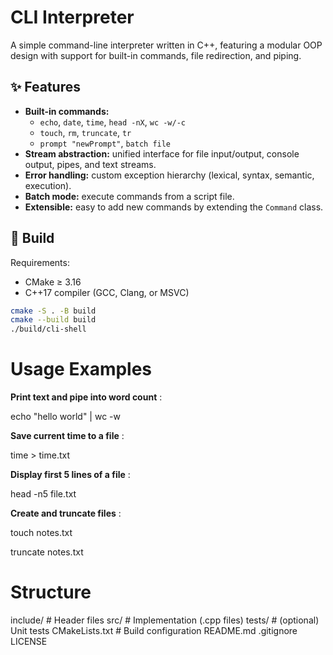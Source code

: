 # CLI Interpreter

A simple command-line interpreter written in C++, featuring a modular OOP design with support for built-in commands, file redirection, and piping.

## ✨ Features
- **Built-in commands:**
  - `echo`, `date`, `time`, `head -nX`, `wc -w/-c`
  - `touch`, `rm`, `truncate`, `tr`
  - `prompt "newPrompt"`, `batch file`
- **Stream abstraction:** unified interface for file input/output, console output, pipes, and text streams.
- **Error handling:** custom exception hierarchy (lexical, syntax, semantic, execution).
- **Batch mode:** execute commands from a script file.
- **Extensible:** easy to add new commands by extending the `Command` class.

## 🚀 Build
Requirements:
- CMake ≥ 3.16
- C++17 compiler (GCC, Clang, or MSVC)

```bash
cmake -S . -B build
cmake --build build
./build/cli-shell
```

# Usage Examples

**Print text and pipe into word count** :

echo "hello world" | wc -w

**Save current time to a file** :

time > time.txt

**Display first 5 lines of a file** :

head -n5 file.txt

**Create and truncate files** :

touch notes.txt

truncate notes.txt

# Structure

include/        # Header files
src/            # Implementation (.cpp files)
tests/          # (optional) Unit tests
CMakeLists.txt  # Build configuration
README.md
.gitignore
LICENSE

